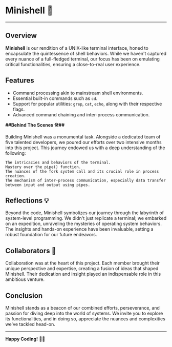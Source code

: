 # Minishell 🐚

---

## Overview

**Minishell** is our rendition of a UNIX-like terminal interface, honed to encapsulate the quintessence of shell behaviors. While we haven't captured every nuance of a full-fledged terminal, our focus has been on emulating critical functionalities, ensuring a close-to-real user experience.

## Features

- Command processing akin to mainstream shell environments.
- Essential built-in commands such as `cd`.
- Support for popular utilities: `grep`, `cat`, `echo`, along with their respective flags.
- Advanced command chaining and inter-process communication.

**##Behind The Scenes 🛠️##**

Building Minishell was a monumental task. Alongside a dedicated team of five talented developers, we poured our efforts over two intensive months into this project. This journey endowed us with a deep understanding of the following:

    The intricacies and behaviors of the terminal.
    Mastery over the pipe() function.
    The nuances of the fork system call and its crucial role in process creation.
    The mechanism of inter-process communication, especially data transfer between input and output using pipes.

## Reflections 💡

Beyond the code, Minishell symbolizes our journey through the labyrinth of system-level programming. We didn't just replicate a terminal; we embarked on an expedition, unraveling the mysteries of operating system behaviors. The insights and hands-on experience have been invaluable, setting a robust foundation for our future endeavors.

## Collaborators 🌟

Collaboration was at the heart of this project. Each member brought their unique perspective and expertise, creating a fusion of ideas that shaped Minishell. Their dedication and insight played an indispensable role in this ambitious venture.

## Conclusion

Minishell stands as a beacon of our combined efforts, perseverance, and passion for diving deep into the world of systems. We invite you to explore its functionalities, and in doing so, appreciate the nuances and complexities we've tackled head-on.

---

**Happy Coding!** 🚀🎉
